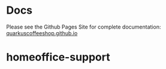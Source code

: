 # Docs
Please see the Github Pages Site for complete documentation: [quarkuscoffeeshop.github.io](https://quarkuscoffeeshop.github.io)

# homeoffice-support
